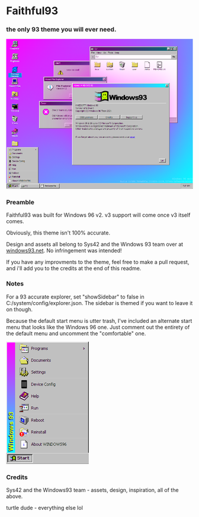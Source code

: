 # Faithful93
### the only 93 theme you will ever need.
![Faithful93 Preview](https://github.com/turtlethug/win96-themes/blob/main/Faithful93/assets/preview.png)

### Preamble
Faithful93 was built for Windows 96 v2. v3 support will come once v3 itself comes.

Obviously, this theme isn't 100% accurate.

Design and assets all belong to Sys42 and the Windows 93 team over at [windows93.net](https://windows93.net). No infringement was intended!

If you have any improvments to the theme, feel free to make a pull request, and i'll add you to the credits at the end of this readme.

### Notes
For a 93 accurate explorer, set "showSidebar" to false in C:/system/config/explorer.json. The sidebar is themed if you want to leave it on though.

Because the default start menu is utter trash, I've included an alternate start menu that looks like the Windows 96 one. Just comment out the entirety of the default menu and uncomment the "comfortable" one.

![Faithful93 Alternate Start Menu](https://github.com/turtlethug/win96-themes/blob/main/Faithful93/assets/altstartm-preview.png)

### Credits
Sys42 and the Windows93 team - assets, design, inspiration, all of the above.

turtle dude - everything else lol
